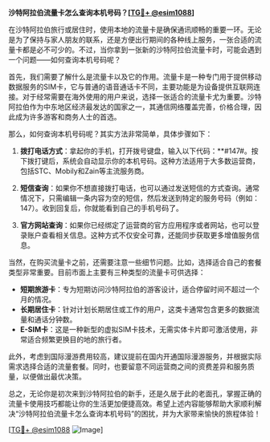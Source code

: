 **沙特阿拉伯流量卡怎么查询本机号码？[[TG💪+ @esim1088](https://t.me/s/esim1088)]**

在沙特阿拉伯旅行或居住时，使用本地的流量卡是确保通讯顺畅的重要一环。无论是为了保持与家人朋友的联系，还是方便出行期间的各种线上服务，一张合适的流量卡都是必不可少的。不过，当你拿到一张新的沙特阿拉伯流量卡时，可能会遇到一个问题——如何查询本机号码呢？

首先，我们需要了解什么是流量卡以及它的作用。流量卡是一种专门用于提供移动数据服务的SIM卡，它与普通的语音通话卡不同，主要功能是为设备提供互联网连接。对于经常需要在海外使用的用户来说，选择一张适合的流量卡尤为重要。沙特阿拉伯作为中东地区经济最发达的国家之一，其通信网络覆盖完善，价格合理，因此成为许多游客和商务人士的首选。

那么，如何查询本机号码呢？其实方法非常简单，具体步骤如下：

1. **拨打电话方式**：拿起你的手机，打开拨号键盘，输入以下代码：**#147#。按下拨打键后，系统会自动显示你的本机号码。这种方法适用于大多数运营商，包括STC、Mobily和Zain等主流服务商。

2. **短信查询**：如果你不想直接拨打电话，也可以通过发送短信的方式查询。通常情况下，只需编辑一条内容为空的短信，然后发送到特定的服务号码（例如：147）。收到回复后，你就能看到自己的手机号码了。

3. **官方网站查询**：如果你已经绑定了运营商的官方应用程序或者网站，也可以登录账户查看相关信息。这种方式不仅安全可靠，还能同步获取更多增值服务信息。

当然，在购买流量卡之前，还需要注意一些细节问题。比如，选择适合自己的套餐类型非常重要。目前市面上主要有三种类型的流量卡可供选择：
- **短期旅游卡**：专为短期访问沙特阿拉伯的游客设计，适合停留时间不超过一个月的情况。
- **长期居住卡**：针对计划长期居住或工作的用户，这类卡通常包含更多的数据流量和通话分钟数。
- **E-SIM卡**：这是一种新型的虚拟SIM卡技术，无需实体卡片即可激活使用，非常适合频繁更换目的地的旅行者。

此外，考虑到国际漫游费用较高，建议提前在国内开通国际漫游服务，并根据实际需求选择合适的流量套餐。同时，也要留意不同运营商之间的资费差异和服务质量，以便做出最优决策。

总之，无论你是初次来到沙特阿拉伯的新手，还是久居于此的老面孔，掌握正确的流量卡使用技巧都能让你的生活更加便捷高效。希望上述内容能够帮助大家顺利解决“沙特阿拉伯流量卡怎么查询本机号码”的困扰，并为大家带来愉快的旅程体验！

[[TG💪+ @esim1088](https://t.me/s/esim1088) ![Image](https://i.postimg.cc/4NQfJmqS/Snipaste-2025-05-13-00-14-12.png)]